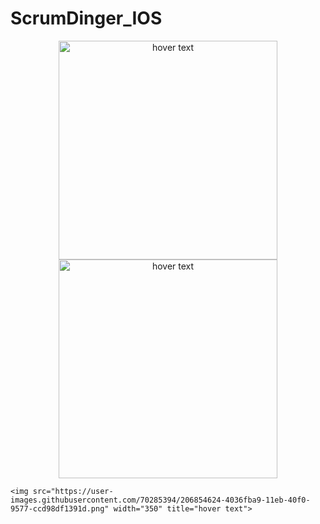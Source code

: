 # ScrumDinger_IOS




<p align="center">
  <img src="https://user-images.githubusercontent.com/70285394/206854407-c498da38-d6f2-4952-b5a2-e8c58b3f8ffd.png" width="350" title="hover text">

   <img src="https://user-images.githubusercontent.com/70285394/206854404-280e411a-3ce6-4296-a7ac-68a306e6df90.png" width="350" title="hover text">
   
    <img src="https://user-images.githubusercontent.com/70285394/206854624-4036fba9-11eb-40f0-9577-ccd98df1391d.png" width="350" title="hover text">

</p>
